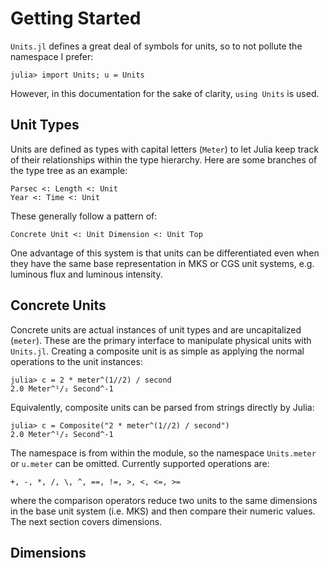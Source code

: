 Getting Started
===============
`Units.jl` defines a great deal of symbols for units, so to not pollute the
namespace I prefer:

    julia> import Units; u = Units

However, in this documentation for the sake of clarity, `using Units` is used.


Unit Types
----------
Units are defined as types with capital letters (`Meter`) to let Julia keep track of their relationships within the type hierarchy. Here are some branches of the type tree as an example:

    Parsec <: Length <: Unit
    Year <: Time <: Unit

These generally follow a pattern of:

    Concrete Unit <: Unit Dimension <: Unit Top

One advantage of this system is that units can be differentiated even when they
have the same base representation in MKS or CGS unit systems, e.g. luminous
flux and luminous intensity.


Concrete Units
--------------
Concrete units are actual instances of unit types and are uncapitalized
(`meter`).  These are the primary interface to manipulate physical units with
`Units.jl`. Creating a composite unit is as simple as applying the normal
operations to the unit instances:

    julia> c = 2 * meter^(1//2) / second
    2.0 Meter^¹/₂ Second^-1

Equivalently, composite units can be parsed from strings directly by Julia:

    julia> c = Composite("2 * meter^(1//2) / second")
    2.0 Meter^¹/₂ Second^-1

The namespace is from within the module, so the namespace `Units.meter` or
`u.meter` can be omitted. Currently supported operations are:

    +, -, *, /, \, ^, ==, !=, >, <, <=, >=

where the comparison operators reduce two units to the same dimensions in the
base unit system (i.e. MKS) and then compare their numeric values. The next
section covers dimensions.


Dimensions
----------

